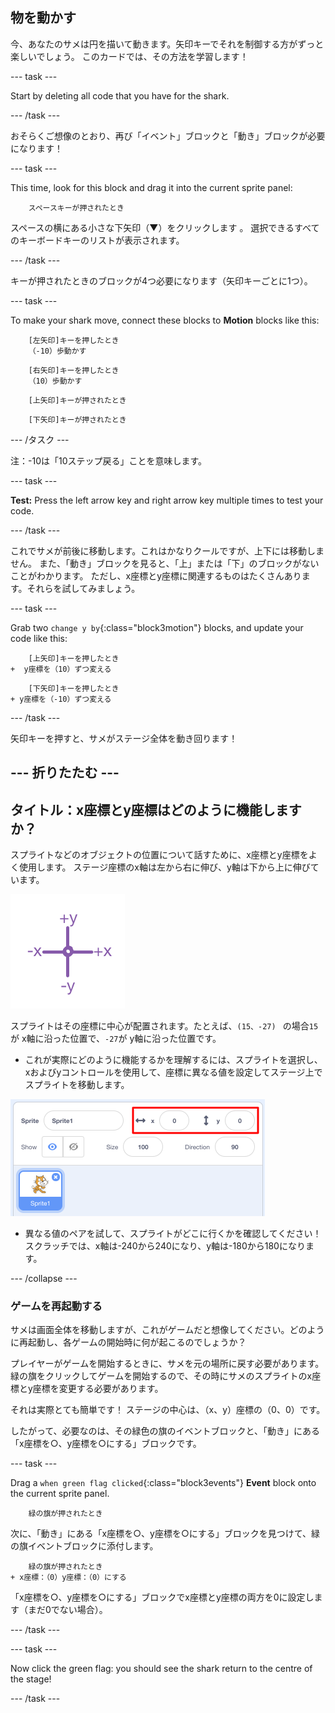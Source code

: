 ## 物を動かす

今、あなたのサメは円を描いて動きます。矢印キーでそれを制御する方がずっと楽しいでしょう。 このカードでは、その方法を学習します！

\--- task \---

Start by deleting all code that you have for the shark.

\--- /task \---

おそらくご想像のとおり、再び「イベント」ブロックと「動き」ブロックが必要になります！

\--- task \---

This time, look for this block and drag it into the current sprite panel:

```blocks3
    スペースキーが押されたとき
```

スペースの横にある小さな下矢印（▼）をクリックします 。 選択できるすべてのキーボードキーのリストが表示されます。

\--- /task \---

キーが押されたときのブロックが4つ必要になります（矢印キーごとに1つ）。

\--- task \---

To make your shark move, connect these blocks to **Motion** blocks like this:

```blocks3
    [左矢印]キーを押したとき
    （-10）歩動かす
```

```blocks3
    [右矢印]キーを押したとき
    （10）歩動かす
```

```blocks3
    [上矢印]キーが押されたとき
```

```blocks3
    [下矢印]キーが押されたとき
```

\--- /タスク \---

注：-10は「10ステップ戻る」ことを意味します。

\--- task \---

**Test:** Press the left arrow key and right arrow key multiple times to test your code.

\--- /task \---

これでサメが前後に移動します。これはかなりクールですが、上下には移動しません。 また、「動き」ブロックを見ると、「上」または「下」のブロックがないことがわかります。 ただし、x座標とy座標に関連するものはたくさんあります。それらを試してみましょう。

\--- task \---

Grab two `change y by`{:class="block3motion"} blocks, and update your code like this:

```blocks3
    [上矢印]キーを押したとき
+  y座標を（10）ずつ変える
```

```blocks3
    [下矢印]キーを押したとき
+ y座標を（-10）ずつ変える
```

\--- /task \---

矢印キーを押すと、サメがステージ全体を動き回ります！

## \--- 折りたたむ \---

## タイトル：x座標とy座標はどのように機能しますか？

スプライトなどのオブジェクトの位置について話すために、x座標とy座標をよく使用します。 ステージ座標のx軸は左から右に伸び、y軸は下から上に伸びています。

![](images/moving3.png)

スプライトはその座標に中心が配置されます。たとえば、`(15、-27) ` の場合` 15 `が x軸に沿った位置で、` -27 `が y軸に沿った位置です。

+ これが実際にどのように機能するかを理解するには、スプライトを選択し、xおよびyコントロールを使用して、座標に異なる値を設定してステージ上でスプライトを移動します。

![](images/xycoords.png)

+ 異なる値のペアを試して、スプライトがどこに行くかを確認してください！ スクラッチでは、x軸は-240から240になり、y軸は-180から180になります。

\--- /collapse \---

### ゲームを再起動する

サメは画面全体を移動しますが、これがゲームだと想像してください。どのように再起動し、各ゲームの開始時に何が起こるのでしょうか？

プレイヤーがゲームを開始するときに、サメを元の場所に戻す必要があります。 緑の旗をクリックしてゲームを開始するので、その時にサメのスプライトのx座標とy座標を変更する必要があります。

それは実際とても簡単です！ ステージの中心は、（x、y）座標の（0、0）です。

したがって、必要なのは、その緑色の旗のイベントブロックと、「動き」にある「x座標を○、y座標を○にする」ブロックです。

\--- task \---

Drag a `when green flag clicked`{:class="block3events"} **Event** block onto the current sprite panel.

```blocks3
    緑の旗が押されたとき
```

次に、「動き」にある「x座標を○、y座標を○にする」ブロックを見つけて、緑の旗イベントブロックに添付します。

```blocks3
    緑の旗が押されたとき
+ x座標：（0）y座標：（0）にする
```

「x座標を○、y座標を○にする」ブロックでx座標とy座標の両方を0に設定します（まだ0でない場合）。

\--- /task \---

\--- task \---

Now click the green flag: you should see the shark return to the centre of the stage!

\--- /task \---